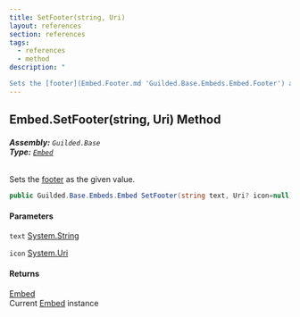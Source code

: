 ```yaml
---
title: SetFooter(string, Uri)
layout: references
section: references
tags:
  - references
  - method
description: "

Sets the [footer](Embed.Footer.md 'Guilded.Base.Embeds.Embed.Footer') as the given value."
---
```


## Embed.SetFooter(string, Uri) Method
###### **Assembly:** `Guilded.Base`<br/>**Type:** [`Embed`](Embed.md 'Guilded.Base.Embeds.Embed')

Sets the [footer](Embed.Footer.md 'Guilded.Base.Embeds.Embed.Footer') as the given value.

```csharp
public Guilded.Base.Embeds.Embed SetFooter(string text, Uri? icon=null);
```
#### Parameters

<a name='Guilded.Base.Embeds.Embed.SetFooter(string,Uri).text'></a>

`text` [System.String](https://docs.microsoft.com/en-us/dotnet/api/System.String 'System.String')

<a name='Guilded.Base.Embeds.Embed.SetFooter(string,Uri).icon'></a>

`icon` [System.Uri](https://docs.microsoft.com/en-us/dotnet/api/System.Uri 'System.Uri')

#### Returns
[Embed](Embed.md 'Guilded.Base.Embeds.Embed')  
Current [Embed](Embed.md 'Guilded.Base.Embeds.Embed') instance